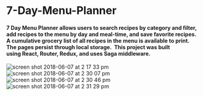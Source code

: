 # 7-Day-Menu-Planner
#### 7 Day Menu Planner allows users to search recipes by category and filter, add recipes to the menu by day and meal-time, and save favorite recipes. A cumulative grocery list of all recipes in the menu is available to print. The pages persist through local storage.  This project was built using React, Router, Redux, and uses Saga middleware.   
![screen shot 2018-06-07 at 2 17 33 pm](https://user-images.githubusercontent.com/33009555/41126342-741e70a8-6a64-11e8-8f09-4b15478676e3.png)
![screen shot 2018-06-07 at 2 30 07 pm](https://user-images.githubusercontent.com/33009555/41126348-762f4296-6a64-11e8-8ef5-669b33f56ec1.png)
![screen shot 2018-06-07 at 2 30 46 pm](https://user-images.githubusercontent.com/33009555/41126353-7874e18c-6a64-11e8-932e-1d376b451f85.png)
![screen shot 2018-06-07 at 2 31 29 pm](https://user-images.githubusercontent.com/33009555/41126364-813ceea4-6a64-11e8-9658-a52bf69fe507.png)
